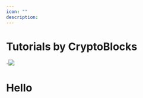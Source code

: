 ```yaml
---
icon: ""
description: 
---
```


# Tutorials by CryptoBlocks

-![](../../Images/Covers/CryptoBlocks.jpeg)

# Hello
